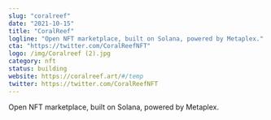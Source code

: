 ```yaml
---
slug: "coralreef"
date: "2021-10-15"
title: "CoralReef"
logline: "Open NFT marketplace, built on Solana, powered by Metaplex."
cta: "https://twitter.com/CoralReefNFT"
logo: /img/Coralreef (2).jpg
category: nft
status: building
website: https://coralreef.art/#/temp
twitter: https://twitter.com/CoralReefNFT
---
```


Open NFT marketplace, built on Solana, powered by Metaplex.
